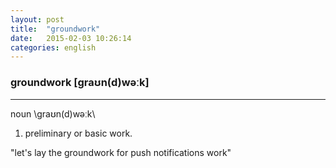 ```yaml
---
layout: post
title:  "groundwork"
date:   2015-02-03 10:26:14 
categories: english
---
```

### groundwork [ɡraʊn(d)wəːk] 
-----------
noun \ɡraʊn(d)wəːk\
1. preliminary or basic work.

"let's lay the groundwork for push notifications work"

